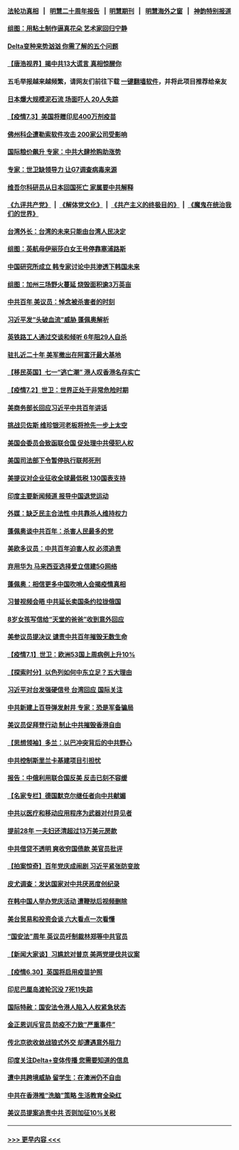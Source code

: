 #### [法轮功真相](https://github.com/gfw-breaker/truth/blob/master/README.md?t=0) &nbsp;&nbsp;|&nbsp;&nbsp; [明慧二十周年报告](https://github.com/gfw-breaker/mh-reports/blob/master/README.md?t=0) &nbsp;&nbsp;|&nbsp;&nbsp;[明慧期刊](https://github.com/gfw-breaker/mh-qikan) &nbsp;&nbsp;|&nbsp;&nbsp; [明慧海外之窗](https://github.com/gfw-breaker/mh-news/blob/master/README.md?t=0) &nbsp;&nbsp;|&nbsp;&nbsp; [神韵特别报道](https://github.com/gfw-breaker/mh-news/blob/master/shenyun.md?t=0)
#### [组图：用粘土制作逼真花朵 艺术家回归宁静](../pages/nsc418/n13064840.md?t=07040152) 
#### [Delta变种来势汹汹 你需了解的五个问题](../pages/nsc418/n13065422.md?t=07040152) 
#### [【唐浩视界】揭中共13大谎言 真相惊醒你](../pages/nsc418/n13065208.md?t=07040152) 
#### 五毛举报越来越频繁，请网友们前往下载 [一键翻墙软件](https://github.com/gfw-breaker/ssr-accounts)，并将此项目推荐给亲友
#### [日本爆大规模泥石流 场面吓人 20人失踪](../pages/nsc418/n13065237.md?t=07040152) 
#### [【疫情7.3】美国将赠印尼400万剂疫苗](../pages/nsc418/n13065023.md?t=07040152) 
#### [佛州科企遭勒索软件攻击 200家公司受影响](../pages/nsc418/n13064932.md?t=07040152) 
#### [国际粮价飙升 专家：中共大肆抢购助涨势](../pages/nsc418/n13064616.md?t=07040152) 
#### [专家：世卫缺领导力 让G7调查病毒来源](../pages/nsc418/n13064094.md?t=07040152) 
#### [维吾尔科研员从日本回国死亡 家属要中共解释](../pages/nsc418/n13064089.md?t=07040152) 
#### [《九评共产党》](https://github.com/begood0513/9ping.md/blob/master/README.md) &nbsp;|&nbsp; [《解体党文化》](../../../../jtdwh.md/blob/master/README.md)  &nbsp;|&nbsp; [《共产主义的终极目的》](../../../../gczydzjmd.md/blob/master/README.md) &nbsp;|&nbsp; [《魔鬼在统治我们的世界》](../../../../mgztzwmdsj.md/blob/master/README.md) 
#### [台湾外长：台湾的未来只能由台湾人民决定](../pages/nsc418/n13064082.md?t=07040152) 
#### [组图：英航母伊丽莎白女王号停靠塞浦路斯](../pages/nsc418/n13062981.md?t=07040152) 
#### [中国研究所成立 韩专家讨论中共渗透下韩国未来](../pages/nsc418/n13063378.md?t=07040152) 
#### [组图：加州三场野火蔓延 烧毁面积逾3万英亩](../pages/nsc418/n13063488.md?t=07040152) 
#### [中共百年 美议员：悼念被杀害者的时刻](../pages/nsc418/n13063735.md?t=07040152) 
#### [习近平发“头破血流”威胁 蓬佩奥解析](../pages/nsc418/n13063604.md?t=07040152) 
#### [英铁路工人通过交谈和倾听 6年阻29人自杀](../pages/nsc418/n13063314.md?t=07040152) 
#### [驻扎近二十年 美军撤出在阿富汗最大基地](../pages/nsc418/n13063297.md?t=07040152) 
#### [【移民英国】七一“逃亡潮” 港人叹香港名存实亡](../pages/nsc418/n13062195.md?t=07040152) 
#### [【疫情7.2】世卫：世界正处于非常危险时期](../pages/nsc418/n13062918.md?t=07040152) 
#### [美商务部长回应习近平中共百年讲话](../pages/nsc418/n13062903.md?t=07040152) 
#### [挑战贝佐斯 维珍银河老板将抢先一步上太空](../pages/nsc418/n13062442.md?t=07040152) 
#### [美国会委员会致函联合国 促处理中共侵犯人权](../pages/nsc418/n13061967.md?t=07040152) 
#### [美国司法部下令暂停执行联邦死刑](../pages/nsc418/n13062212.md?t=07040152) 
#### [美提议对企业征收全球最低税 130国表支持](../pages/nsc418/n13061428.md?t=07040152) 
#### [印度主要新闻频道 报导中国退党运动](../pages/nsc418/n13061621.md?t=07040152) 
#### [外媒：缺乏民主合法性 中共靠杀人维持权力](../pages/nsc418/n13061364.md?t=07040152) 
#### [蓬佩奥谈中共百年：杀害人民最多的党](../pages/nsc418/n13061271.md?t=07040152) 
#### [美欧多议员：中共百年迫害人权 必须追责](../pages/nsc418/n13061062.md?t=07040152) 
#### [弃用华为 马来西亚选择爱立信建5G网络](../pages/nsc418/n13060911.md?t=07040152) 
#### [蓬佩奥：相信更多中国吹哨人会揭疫情真相](../pages/nsc418/n13061054.md?t=07040152) 
#### [习普视频会晤 中共延长卖国条约拉拢俄国](../pages/nsc418/n13060971.md?t=07040152) 
#### [8岁女孩写信给“天堂的爸爸”收到意外回应](../pages/nsc418/n13059950.md?t=07040152) 
#### [美参议员提决议 谴责中共百年摧毁无数生命](../pages/nsc418/n13060723.md?t=07040152) 
#### [【疫情7.1】世卫：欧洲53国上周病例上升10%](../pages/nsc418/n13060205.md?t=07040152) 
#### [【探索时分】以色列如何中东立足？五大理由](../pages/nsc418/n13058903.md?t=07040152) 
#### [习近平对台发强硬信号 台湾回应 国际关注](../pages/nsc418/n13060108.md?t=07040152) 
#### [中共新建上百导弹发射井 专家：恐是军备骗局](../pages/nsc418/n13059998.md?t=07040152) 
#### [美议员促拜登行动 制止中共摧毁香港自由](../pages/nsc418/n13059424.md?t=07040152) 
#### [【思想领袖】多兰：以巴冲突背后的中共野心](../pages/nsc418/n13010990.md?t=07040152) 
#### [中共控制斯里兰卡基建项目引担忧](../pages/nsc418/n13058976.md?t=07040152) 
#### [报告：中俄利用联合国反美 反击已刻不容缓](../pages/nsc418/n13058878.md?t=07040152) 
#### [【名家专栏】德国默克尔继任者向中共献媚](../pages/nsc418/n13058286.md?t=07040152) 
#### [中共以医疗和移动应用程序为武器对付异见者](../pages/nsc418/n13058946.md?t=07040152) 
#### [提前28年 一夫妇还清超过13万美元房款](../pages/nsc418/n13058322.md?t=07040152) 
#### [中共借贷不透明 爽收穷国债款 美官员批评](../pages/nsc418/n13058629.md?t=07040152) 
#### [【拍案惊奇】百年党庆成闹剧 习近平紧张防变故](../pages/nsc418/n13057333.md?t=07040152) 
#### [皮尤调查：发达国家对中共厌恶度创纪录](../pages/nsc418/n13058634.md?t=07040152) 
#### [在韩中国人举办党庆活动 遭鞭挞后视频删除](../pages/nsc418/n13057442.md?t=07040152) 
#### [美台贸易和投资会谈 六大看点一次看懂](../pages/nsc418/n13058513.md?t=07040152) 
#### [“国安法”周年 英议员吁制裁林郑等中共官员](../pages/nsc418/n13058439.md?t=07040152) 
#### [【新闻大家谈】习尴尬对普京 美两党提伐共议案](../pages/nsc418/n13058295.md?t=07040152) 
#### [【疫情6.30】英国将启用疫苗护照](../pages/nsc418/n13057930.md?t=07040152) 
#### [印尼巴厘岛渡轮沉没 7死11失踪](../pages/nsc418/n13057823.md?t=07040152) 
#### [国际特赦：国安法令港人陷入人权紧急状态](../pages/nsc418/n13057124.md?t=07040152) 
#### [金正恩训斥官员 防疫不力致“严重事件”](../pages/nsc418/n13056928.md?t=07040152) 
#### [传北京欲收敛战狼式外交 却遭遇意外阻力](../pages/nsc418/n13056486.md?t=07040152) 
#### [印度关注Delta+变体传播 您需要知道的信息](../pages/nsc418/n13056667.md?t=07040152) 
#### [遭中共跨境威胁 留学生：在澳洲仍不自由](../pages/nsc418/n13056454.md?t=07040152) 
#### [中共在香港推“洗脑”策略 生活教育全染红](../pages/nsc418/n13056225.md?t=07040152) 
#### [美议员提案追责中共 否则加征10%关税](../pages/nsc418/n13056392.md?t=07040152) 

----
#### [ >>> 更早内容 <<< ](../indexes/nsc418-earlier.md)
